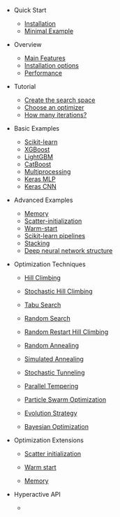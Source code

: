 - Quick Start

    - [Installation](README.md#installation)
    - [Minimal Example](README.md#minimal-example)


- Overview

    - [Main Features](overview.md#main-features)
    - [Installation options](./installation/README.md#installation)
    - [Performance](./performance/README.md#performance)


- Tutorial

    - [Create the search space](./tutorial/search_space.md#Create-the-search-space)
    - [Choose an optimizer](./tutorial/optimizer.md#Choose-an-optimizer)
    - [How many iterations?](./tutorial/iterations.md#how-many-iterations?)


- Basic Examples

    - [Scikit-learn](./examples/sklearn_examples.md#Scikit-learn)
    - [XGBoost](./examples/xgboost_example.md#xgboost)
    - [LightGBM](./examples/lightgbm_example.md#lightgbm)
    - [CatBoost](./examples/catboost_example.md#catboost)
    - [Multiprocessing](./examples/multiprocessing_example.md#multiprocessing)
    - [Keras MLP](./examples/mlp_example.md#keras-mlp)
    - [Keras CNN](./examples/cnn_mnist.md#keras-cnn)

- Advanced Examples

    - [Memory](./examples/memory_example.md#memory)
    - [Scatter-initialization](./examples/scatter_init_example.md#scatter-initialization)
    - [Warm-start](./examples/warm_start_example.md#warm-start)
    - [Scikit-learn pipelines](./examples/sklearn_pipeline_example.md#sklearn-pipeline)
    - [Stacking](./examples/stacking_example.md#stacking)
    - [Deep neural network structure](./examples/cnn_structure.md#keras-cnn-structure)


- Optimization Techniques

    - [Hill Climbing](./optimizers/HillClimbing.md#hill-climbing)
    - [Stochastic Hill Climbing](./optimizers/StochasticHillClimbing.md#stochastic-hill-climbing)
    - [Tabu Search](./optimizers/TabuSearch.md#tabu-search)

    - [Random Search](./optimizers/RandomSearch.md#random-search)
    - [Random Restart Hill Climbing](./optimizers/RandomRestartHillClimbing.md#random-restart-hill-climbing)
    - [Random Annealing](./optimizers/RandomAnnealing.md#random-annealing)

    - [Simulated Annealing](./optimizers/SimulatedAnnealing.md#simulated-annealing)
    - [Stochastic Tunneling](./optimizers/StochasticTunneling.md#stochastic-tunneling)
    - [Parallel Tempering](./optimizers/ParallelTempering.md#parallel-tempering)

    - [Particle Swarm Optimization](./optimizers/ParticleSwarm.md#particle-swarm-optimization)
    - [Evolution Strategy](./optimizers/EvolutionStrategy.md#evolution-strategy)

    - [Bayesian Optimization](./optimizers/Bayesian.md#bayesian-optimization)


- Optimization Extensions

    - [Scatter initialization](./extentions/README.md#scatter-initialization)
    - [Warm start](./extentions/README.md#warm-start)

    - [Memory](./extentions/README.md#memory)


- Hyperactive API
    - []()
